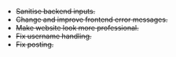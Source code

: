 * ~~Sanitise backend inputs.~~
* ~~Change and improve frontend error messages.~~
* ~~Make website look more professional.~~
* ~~Fix username handling.~~
* ~~Fix posting.~~
